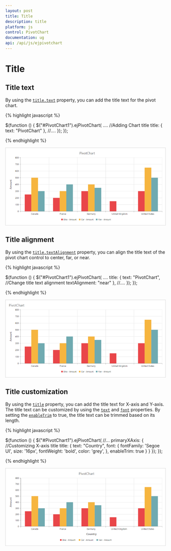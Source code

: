 ```yaml
---
layout: post
title: Title
description: title
platform: js
control: PivotChart
documentation: ug
api: /api/js/ejpivotchart
---
```


# Title

## Title text
By using the [`title.text`](/api/js/ejpivotchart#members:title-text) property, you can add the title text for the pivot chart.
 

{% highlight javascript %}

$(function () {
    $("#PivotChart1").ejPivotChart(
       ....
       //Adding Chart title
       title: {
          text: "PivotChart"
       },
       //....
    });
});

{% endhighlight %}

![](Title_images/Title_img1.png) 

## Title alignment

By using the [`title.textAlignment`](/api/js/ejchart#members:title-textalignment) property, you can align the title text of the pivot chart control to center, far, or near.

{% highlight javascript %}

$(function () {
    $("#PivotChart1").ejPivotChart(
       ....
       title: {
            text: "PivotChart", 
            //Change title text alignment
            textAlignment: "near"
       },
       //....
    });
});

{% endhighlight %}

![](Title_images/Title_img2.png) 

## Title customization
By using the [`title`](/api/js/ejpivotchart#members:title) property, you can add the title text for X-axis and Y-axis. The title text can be customized by using the [`text`](/api/js/ejchart#members:title-text) and [`font`](/api/js/ejchart#members:title-font) properties. By setting the [`enableTrim`](/api/js/ejchart#members:primaryyaxis-enabletrim) to true, the title text can be trimmed based on its length.

{% highlight javascript %}

$(function () {
       $("#PivotChart1").ejPivotChart(
            //...
          primaryXAxis: {
              //Customizing X-axis title
              title: {
                 text: "Country",
                 font: {
                    fontFamily: 'Segoe UI',
                    size: '16px',
                    fontWeight: 'bold',
                    color: 'grey',
                 },
                 enableTrim: true
              }
          }
     });
 });

{% endhighlight %}

![](Title_images/Title_img3.png) 
